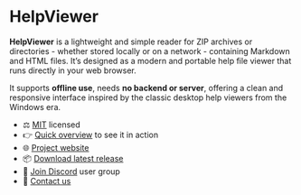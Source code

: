 # HelpViewer

**HelpViewer** is a lightweight and simple reader for ZIP archives or directories - whether stored locally or on a network - containing Markdown and HTML files. It’s designed as a modern and portable help file viewer that runs directly in your web browser.

It supports **offline use**, needs **no backend or server**, offering a clean and responsive interface inspired by the classic desktop help viewers from the Windows era.

- ⚖ [MIT][MITL] licensed
- 👉 [Quick overview][OpenInViewer] to see it in action
- 🌐 [Project website][website]
- 📦 [Download latest release][PackLatest]
- 💬 [Join Discord][Discord] user group
- 📧 [Contact us][email]

[MITL]: LICENSE "License text"
[website]: https://helpviewer.github.io/ "Project introduction"
[OpenInViewer]: https://helpviewer.github.io/?d=https://raw.githubusercontent.com/HelpViewer/HelpViewer/master/ "Open this file in HelpViewer"
[Discord]: https://discord.gg/J2SjcmqHSZ "Discord user gorup"
[PackLatest]: https://github.com/HelpViewer/HelpViewer/releases/latest "HelpViewer latest release package"
[email]: mailto:hlpviewer@gmail.com "hlpviewer@gmail.com"
